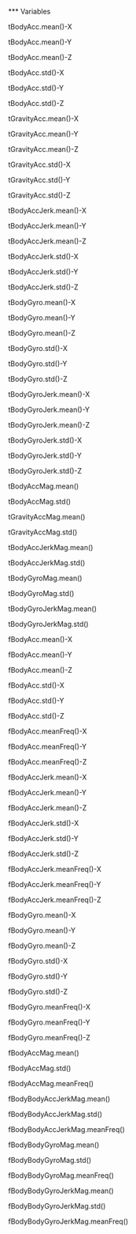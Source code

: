 *** Variables 

tBodyAcc.mean()-X

tBodyAcc.mean()-Y

tBodyAcc.mean()-Z

tBodyAcc.std()-X

tBodyAcc.std()-Y

tBodyAcc.std()-Z

tGravityAcc.mean()-X

tGravityAcc.mean()-Y

tGravityAcc.mean()-Z

tGravityAcc.std()-X

tGravityAcc.std()-Y

tGravityAcc.std()-Z

tBodyAccJerk.mean()-X

tBodyAccJerk.mean()-Y

tBodyAccJerk.mean()-Z

tBodyAccJerk.std()-X

tBodyAccJerk.std()-Y

tBodyAccJerk.std()-Z

tBodyGyro.mean()-X

tBodyGyro.mean()-Y

tBodyGyro.mean()-Z

tBodyGyro.std()-X

tBodyGyro.std()-Y

tBodyGyro.std()-Z

tBodyGyroJerk.mean()-X

tBodyGyroJerk.mean()-Y

tBodyGyroJerk.mean()-Z

tBodyGyroJerk.std()-X

tBodyGyroJerk.std()-Y

tBodyGyroJerk.std()-Z

tBodyAccMag.mean()

tBodyAccMag.std()

tGravityAccMag.mean()

tGravityAccMag.std()

tBodyAccJerkMag.mean()

tBodyAccJerkMag.std()

tBodyGyroMag.mean()

tBodyGyroMag.std()

tBodyGyroJerkMag.mean()

tBodyGyroJerkMag.std()

fBodyAcc.mean()-X

fBodyAcc.mean()-Y

fBodyAcc.mean()-Z

fBodyAcc.std()-X

fBodyAcc.std()-Y

fBodyAcc.std()-Z

fBodyAcc.meanFreq()-X

fBodyAcc.meanFreq()-Y

fBodyAcc.meanFreq()-Z

fBodyAccJerk.mean()-X

fBodyAccJerk.mean()-Y

fBodyAccJerk.mean()-Z

fBodyAccJerk.std()-X

fBodyAccJerk.std()-Y

fBodyAccJerk.std()-Z

fBodyAccJerk.meanFreq()-X

fBodyAccJerk.meanFreq()-Y

fBodyAccJerk.meanFreq()-Z

fBodyGyro.mean()-X

fBodyGyro.mean()-Y

fBodyGyro.mean()-Z

fBodyGyro.std()-X

fBodyGyro.std()-Y

fBodyGyro.std()-Z

fBodyGyro.meanFreq()-X

fBodyGyro.meanFreq()-Y

fBodyGyro.meanFreq()-Z

fBodyAccMag.mean()

fBodyAccMag.std()

fBodyAccMag.meanFreq()

fBodyBodyAccJerkMag.mean()

fBodyBodyAccJerkMag.std()

fBodyBodyAccJerkMag.meanFreq()

fBodyBodyGyroMag.mean()

fBodyBodyGyroMag.std()

fBodyBodyGyroMag.meanFreq()

fBodyBodyGyroJerkMag.mean()

fBodyBodyGyroJerkMag.std()

fBodyBodyGyroJerkMag.meanFreq()

